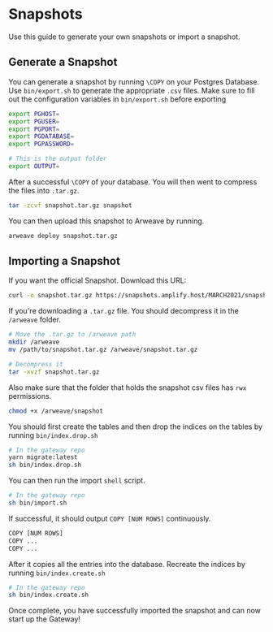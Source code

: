 # Snapshots

Use this guide to generate your own snapshots or import a snapshot.

## Generate a Snapshot

You can generate a snapshot by running `\COPY` on your Postgres Database. Use `bin/export.sh` to generate the appropriate `.csv` files. Make sure to fill out the configuration variables in `bin/export.sh` before exporting

```bash
export PGHOST=
export PGUSER=
export PGPORT=
export PGDATABASE=
export PGPASSWORD=

# This is the output folder
export OUTPUT=
```

After a successful `\COPY` of your database. You will then went to compress the files into `.tar.gz`.

```bash
tar -zcvf snapshot.tar.gz snapshot
```

You can then upload this snapshot to Arweave by running.

```bash
arweave deploy snapshot.tar.gz
```

## Importing a Snapshot

If you want the official Snapshot. Download this URL:

```bash
curl -o snapshot.tar.gz https://snapshots.amplify.host/MARCH2021/snapshot.tar.gz
```

If you're downloading a `.tar.gz` file. You should decompress it in the `/arweave` folder.

```bash
# Move the .tar.gz to /arweave path
mkdir /arweave
mv /path/to/snapshot.tar.gz /arweave/snapshot.tar.gz

# Decompress it
tar -xvzf snapshot.tar.gz
```

Also make sure that the folder that holds the snapshot csv files has `rwx` permissions.

```bash
chmod +x /arweave/snapshot
```

You should first create the tables and then drop the indices on the tables by running `bin/index.drop.sh`

```bash
# In the gateway repo
yarn migrate:latest
sh bin/index.drop.sh
```

You can then run the import `shell` script.

```bash
# In the gateway repo
sh bin/import.sh
```

If successful, it should output `COPY [NUM ROWS]` continuously.

```bash
COPY [NUM ROWS]
COPY ...
COPY ...
```

After it copies all the entries into the database. Recreate the indices by running `bin/index.create.sh`

```bash
# In the gateway repo
sh bin/index.create.sh
```

Once complete, you have successfully imported the snapshot and can now start up the Gateway!
